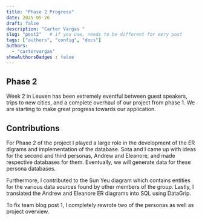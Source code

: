 ```yaml
---
title: "Phase 2 Progress"
date: 2025-05-26
draft: false
description: "Carter Vargas "
slug: "post2"   # if you use, needs to be different for eery post
tags: ["authors", "config", "docs"]
authors:
  - "cartervargas"
showAuthorsBadges : false
---
```


## Phase 2

Week 2 in Leuven has been extremely eventful between guest speakers, trips to new cities, and a complete overhaul of our project from phase 1. We are starting to make great progress towards our application.

## Contributions

For Phase 2 of the project I played a large role in the development of the ER digrams and implementation of the database. Sota and I came up with ideas for the second and third personas, Andrew and Eleanore, and made respective databases for them. Eventually, we will generate data for these persona databases.

Furthermore, I contributed to the Sun Yeu diagram which contains entities for the various data sources found by other members of the group. Lastly, I translated the Andrew and Eleanore ER diagrams into SQL using DataGrip.

To fix team blog post 1, I completely rewrote two of the personas as well as project overview.


